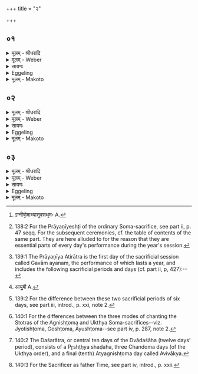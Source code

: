 +++
title = "२"

+++


##  ०१
<details><summary>मूलम् - श्रीधरादि</summary>

श्रद्धा᳘या वै᳘ देवाः᳘॥  
(०) दीक्षान्नि᳘रमिमता᳘दित्यै प्रायणी᳘यᳫँ᳭ सो᳘मात्क्रयम्वि᳘ष्णोरातिथ्य᳘मादित्या᳘त्प्रव᳘र्ग्ग्यᳫँ᳭ स्वधा᳘या ऽउपस᳘दो ऽग्नीषो᳘माभ्यामुपवसथ᳘मस्मा᳘ल्लोका᳘त्प्रायणी᳘यमतिरा᳘त्रम्॥
</details>

<details><summary>मूलम् - Weber</summary>

श्रद्धा᳘या वै᳘ देवाः᳘ ॥  
दीक्षां नि᳘रमिमता᳘दित्यै प्रायणी᳘यँ सो᳘मात्क्रयं वि᳘ष्णोरातिथ्य᳘मादित्या᳘त्प्रव᳘र्ग्यँ स्वधा᳘या उपस᳘दोऽग्नीषो᳘माभ्यामुपवसथ᳘मस्मा᳘ल्लोका᳘त्प्रायणी᳘यमतिरा᳘त्रँ᳘ [^wbr_1] ॥  

[^wbr_1]: ऽग्नीषो᳘माभ्याशुवसथ᳘म॰ A.
</details>

<details><summary>सायणः</summary>

…
</details>

<details><summary>Eggeling</summary>

1. Verily, from out of faith the gods fashioned the initiation, from out of Aditi the opening (sacrifice [^egg_424]), from out of Soma the buying (of Soma-plants), from out of Vishṇu the guest-offering, from out of the sun the Pravargya, from out of the Svadhā (the food of departed ancestors) the Upasads,

[^egg_424]: 138:2 For the Prāyaṇīyeshṭi of the ordinary Soma-sacrifice, see part ii, p. 47 seqq. For the subsequent ceremonies, cf. the table of contents of the same part. They are here alluded to for the reason that they are essential parts of every day's performance during the year's session.

from out of Agni and Soma the day of fasting, and from out of this world the opening Atirātra [^egg_425].

[^egg_425]: 139:1 The Prāyaṇīya Atirātra is the first day of the sacrificial session called Gavām ayanam, the performance of which lasts a year, and includes the following sacrificial periods and days (cf. part ii, p, 427):--
</details>

<details><summary>मूलम् - Makoto</summary>

श्रद्धा꣡या꣡ वै꣡ देवाः꣡ ।॥  
दीक्षां꣡ नि꣡रमिमता꣡दित्यै प्रा꣡यणी꣡यꣳ सो꣡मा꣡त् क्रयं꣡ वि꣡ष्णोर् आ꣡तिथ्य꣡म् आ꣡दित्या꣡त् प्रव꣡र्ग्यꣳ स्वधा꣡या꣡ उपस꣡दो ऽग्नीषो꣡मा꣡भ्या꣡म् उपवसथ꣡म् अस्मा꣡ल् लोका꣡त् प्रा꣡यणी꣡यम् अतिरा꣡त्रꣳ꣡ ॥॥
</details>

##  ०२
<details><summary>मूलम् - श्रीधरादि</summary>

(ᳫँ᳭) संवत्सरा᳘च्चतुर्विᳫँ᳭शम᳘हः॥  
(र्ब्र᳘) ब्र᳘ह्मणो ऽभिप्लवं᳘ क्षत्त्रात्पृ᳘ष्ठ्यमग्ने᳘रभिजि᳘तमद्भ्यः स्व᳘रसाम्न ऽआदित्या᳘द्विषुव᳘न्तमुक्ताः स्व᳘रसामान ऽइ᳘न्द्राद्विश्वजि᳘तमुक्तौ᳘ पृष्ठ्याभिप्लवौ᳘ मित्राव᳘रुणाभ्यां गो ऽआयु᳘षी व्वि᳘श्वेभ्यो देवे᳘भ्यो दशरात्रं᳘ दिग्ग्भ्यो दा᳘शरात्रिकम्पृ᳘ष्ठ्यᳫँ᳭ षडह᳘मेभ्यो᳘ लोके᳘भ्यश्छन्दोमा᳘न्॥
</details>

<details><summary>मूलम् - Weber</summary>

संवत्सरा᳘च्चतुर्विशम᳘हः ॥  
ब्र᳘ह्मणोऽभिप्लवं᳘ क्षत्रात्पृ᳘ष्ठ्यमग्ने᳘रभिज्ञि᳘तमद्भ्यः स्व᳘रसाम्न आदित्या᳘द्विषुव᳘न्तमुक्ताः स्व᳘रसामान इ᳘न्द्राद्विश्वजि᳘तमुक्तौ᳘ पृष्ठ्याभिप्लवौ᳘ मित्राव᳘रुणाभ्यां गोऽआयु᳘षी [^wbr_2] वि᳘श्वेभ्यो देवे᳘भ्यो दशरात्रं᳘ दिग्भ्यो दा᳘शरात्रिकं पृ᳘ष्ठ्यँ षडह᳘मेभ्यो᳘ लोके᳘भ्यश्छन्दोमा᳘न् ॥  

[^wbr_2]: आयु᳘बी A.
</details>

<details><summary>सायणः</summary>

…
</details>

<details><summary>Eggeling</summary>

2. From out of the year (they fashioned) the Caturviṁśa day, from out of the priesthood the Abhiplava (shaḍaha), from out of the nobility the Pr̥shṭḥya (shaḍaha) [^egg_426], from out of Agni the Abhijit, from out of the waters the Svarasāman days, from out of the sun the Vishuvat,--the Svarasāman days have been told;--from out of Indra the Viśvajit,--the Pr̥shṭḥya and Abhiplava have been told;--from out of Mitra and Varuṇa the Go and

[^egg_426]: 139:2 For the difference between these two sacrificial periods of six days, see part iii, introd., p. xxi, note 2.

 Āyus [^egg_427], from out of the Viśve Devāḥ the Daśarātra [^egg_428], from out of the regions the Pr̥shṭḥya-shaḍaha of the Daśarātra, from out of these worlds the Chandoma days.

[^egg_427]: 140:1 For the differences between the three modes of chanting the Stotras of the Agnishṭoma and Ukthya Soma-sacrifices--viz. Jyotishṭoma, Goshṭoma, Āyushṭoma--see part iv, p. 287, note 2.

[^egg_428]: 140:2 The Daśarātra, or central ten days of the Dvādaśāha (twelve days’ period), consists of a Pr̥shṭḥya shaḍaha, three Chandoma days (of the Ukthya order), and a final (tenth) Atyagnishṭoma day called Avivākya.
</details>

<details><summary>मूलम् - Makoto</summary>

संवत्सरा꣡च् चतुर्विꣳश꣡म् अ꣡हः ।॥  
ब्र꣡ह्मणो ऽभिप्लवं꣡ क्षत्रा꣡त् पृष्ठ्यम् अग्ने꣡र् अभिजि꣡तम् अद्भ्यः꣡ स्व꣡रसा꣡म्न आ꣡दित्या꣡द् विषुव꣡न्तम् उक्ताः꣡ स्व꣡रसा꣡मा꣡न इ꣡न्द्रा꣡द्विश्वजि꣡तम् उक्तौ꣡ पृष्ठ्या꣡भिप्लवौ꣡ मित्रा꣡व꣡रुणा꣡भ्यां꣡ गोआ꣡यु꣡षी वि꣡श्वेभ्यो देवे꣡भ्यो दशरा꣡त्रं꣡ दिग्भ्यो꣡ दा꣡शरा꣡त्रिकं पृ꣡ष्ठ्यꣳ षडह꣡म् एभ्यो꣡ लोके꣡भ्यश् छन्दोमा꣡न् ॥॥
</details>

##  ०३
<details><summary>मूलम् - श्रीधरादि</summary>

(न्त्सं) संवत्सरा᳘द्दशमम᳘हः॥  
प्रजा᳘पतेर्म्महाव्व्रत᳘ᳫँ᳘[[!!]] स्वर्ग्गा᳘ल्लोका᳘दुदयनी᳘यमतिरात्रन्त᳘देत᳘त्संवत्सर᳘स्य ज᳘न्म स यो᳘ हैव᳘मेत᳘त्सम्वत्सर᳘स्य ज᳘न्म व्वेदा᳘ हास्माच्छ्रे᳘याञ्जायते सा᳘त्मा भवति संवत्सरो᳘ भवति संवत्सरो᳘ भूत्वा᳘ देवान᳘प्येति॥
</details>
<details><summary>मूलम् - Weber</summary>

संवत्सरा᳘द्दशमम᳘हः ॥  
प्रजा᳘पतेर्महा᳘व्रतँ᳘ स्वर्गा᳘ल्लोका᳘दुदयनी᳘यमतिरात्रं त᳘देत᳘त्संवत्सर᳘स्य ज᳘न्म स यो हैव᳘मेत᳘त्संवत्सर᳘स्य ज᳘न्म वेदा᳘ हास्माच्छ्रे᳘यान्जायते सा᳘त्मा भवति संवत्सरो᳘ भवति संवत्सरो᳘ भूत्वा᳘ देवान᳘प्येति ॥ ब्राह्मणम् ॥२॥
</details>

<details><summary>सायणः</summary>

…
</details>
<details><summary>Eggeling</summary>

3. From out of the year (they fashioned) the tenth day, from out of Prajāpati the Mahāvrata, and from out of the world of heaven the Udayanīya Atirātra:--such was the birth of the Year; and, verily, whosoever thus knows that birth of the Year becomes more (and more) glorious to (the end of) it, he becomes possessed of a (new) body, he becomes the Year, and, as the Year [^egg_429], he goes to the gods.

[^egg_429]: 140:3 For the Sacrificer as father Time, see part iv, introd., p. xxii.
</details>

<details><summary>मूलम् - Makoto</summary>

संवत्सरा꣡द् दशम꣡म् अ꣡हः ।॥  
प्रजा꣡पतेर् महा꣡व्रतꣳ꣡ स्वर्गा꣡ल् लोका꣡द् उदयनी꣡यम् अतिरा꣡त्रं꣡ त꣡द् एत꣡त् संवत्सर꣡स्य ज꣡न्म स꣡ यो꣡ हैव꣡म् एत꣡त् संवत्सर꣡स्य ज꣡न्म वे꣡दा꣡ हा꣡स्मा꣡च् छ्रे꣡या꣡न् जा꣡यते सा꣡त्मा꣡ भवति संवत्सरो꣡ भवति संवत्सरो꣡ भूत्वा꣡ देवा꣡न् अ꣡प्येति ॥॥
</details>

